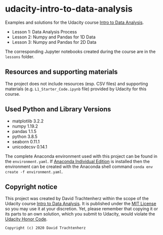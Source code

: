 # udacity-intro-to-data-analysis

Examples and solutions for the Udacity course 
[Intro to Data Analysis](https://www.udacity.com/course/intro-to-data-analysis--ud170).

- Lesson 1: Data Analysis Process
- Lesson 2: Numpy and Pandas for 1D Data
- Lesson 3: Numpy and Pandas for 2D Data

The corresponding Jupyter notebooks created during the course are in the `lessons` folder. 


## Resources and supporting materials

The project does not include resources (esp. CSV files) 
and supporting materials (e.g. `L1_Starter_Code.ipynb` file) provided by Udacity for this course.


## Used Python and Library Versions

- matplotlib 3.2.2
- numpy 1.19.2
- pandas 1.1.5
- python 3.8.5
- seaborn 0.11.1
- unicodecsv 0.14.1
 
The complete Anaconda environment used with this project can be found in the `environment.yaml`. 
If [Anaconda Individual Edition](https://www.anaconda.com/products/individual) is installed
then the environment can be created with the Anaconda shell command `conda env create -f environment.yaml`.


## Copyright notice

This project was created by David Trachtenherz within the scope of the Udacity course
[Intro to Data Analysis](https://www.udacity.com/course/intro-to-data-analysis--ud170).
It is published under the [MIT License](https://opensource.org/licenses/MIT) so you may use it at your discretion. 
Yet, please remember that copying it or its parts to an own solution, which you submit to Udacity, 
would violate the [Udacity Honor Code](https://www.udacity.com/legal/en-eu/honor-code).

```
Copyright (c) 2020 David Trachtenherz
```